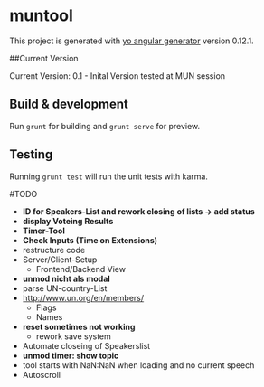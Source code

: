 # muntool

This project is generated with [yo angular generator](https://github.com/yeoman/generator-angular)
version 0.12.1.

##Current Version

Current Version: 0.1 - Inital Version tested at MUN session

## Build & development

Run `grunt` for building and `grunt serve` for preview.

## Testing

Running `grunt test` will run the unit tests with karma.


#TODO
- **ID for Speakers-List and rework closing of lists -> add status**
- **display Voteing Results**
- **Timer-Tool**
- **Check Inputs (Time on Extensions)**
- restructure code
- Server/Client-Setup
	- Frontend/Backend View
- **unmod nicht als modal**
- parse UN-country-List
- http://www.un.org/en/members/
	- Flags
	- Names
- **reset sometimes not working**
	- rework save system
- Automate closeing of Speakerslist
- **unmod timer: show topic**
- tool starts with NaN:NaN when loading and no current speech
- Autoscroll